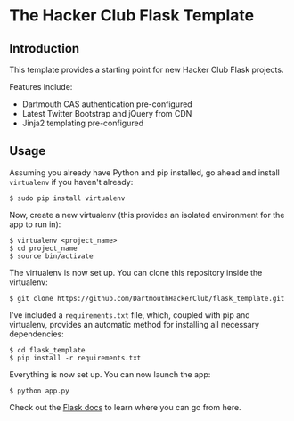 The Hacker Club Flask Template
==============================

Introduction
------------

This template provides a starting point for new Hacker Club Flask
projects.

Features include:

-   Dartmouth CAS authentication pre-configured
-   Latest Twitter Bootstrap and jQuery from CDN
-   Jinja2 templating pre-configured

Usage
-----

Assuming you already have Python and pip installed, go ahead and install
`virtualenv` if you haven't already:

    $ sudo pip install virtualenv

Now, create a new virtualenv (this provides an isolated environment for
the app to run in):

    $ virtualenv <project_name>
    $ cd project_name
    $ source bin/activate

The virtualenv is now set up. You can clone this repository inside the
virtualenv:

    $ git clone https://github.com/DartmouthHackerClub/flask_template.git

I've included a `requirements.txt` file, which, coupled with pip and
virtualenv, provides an automatic method for installing all necessary
dependencies:

    $ cd flask_template
    $ pip install -r requirements.txt

Everything is now set up. You can now launch the app:

    $ python app.py

Check out the [Flask docs](http://flask.pocoo.org/) to learn where you
can go from here.
